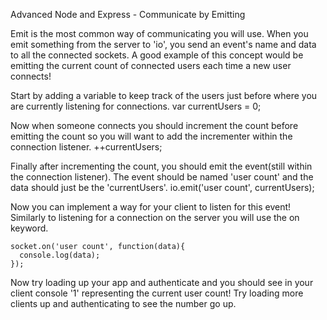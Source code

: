 Advanced Node and Express - Communicate by Emitting

Emit is the most common way of communicating you will use. When you emit something from the server to 'io', you send an event's name and data to all the connected sockets. A good example of this concept would be emitting the current count of connected users each time a new user connects!

Start by adding a variable to keep track of the users just before where you are currently listening for connections. var currentUsers = 0;

Now when someone connects you should increment the count before emitting the count so you will want to add the incrementer within the connection listener. ++currentUsers;

Finally after incrementing the count, you should emit the event(still within the connection listener). The event should be named 'user count' and the data should just be the 'currentUsers'. io.emit('user count', currentUsers);

Now you can implement a way for your client to listen for this event! Similarly to listening for a connection on the server you will use the on keyword.

```
socket.on('user count', function(data){
  console.log(data);
});
```

Now try loading up your app and authenticate and you should see in your client console '1' representing the current user count! Try loading more clients up and authenticating to see the number go up.
